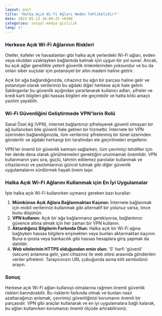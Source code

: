 ```yaml
---
layout: post
title: "Halka Açık Wi-fi Ağları Neden Tehlikelidir?"
date: 2023-05-13 16:09:25 +0300
categories: sosyal-medya gizlilik
lang: tr
---
```


### Herkese Açık Wi-Fi Ağlarının Riskleri

Oteller, kafeler ve havaalanları gibi halka açık yerlerdeki Wi-Fi ağları, evden veya okuldan uzaktayken bağlantıda kalmak için uygun bir yol sunar. Ancak, bu açık ağlar genellikle yeterli güvenlik önlemlerinden yoksundur ve bu da onları siber suçlular için potansiyel bir altın madeni haline getirir.

Açık bir ağa bağlandığınızda, cihazınız bu ağın bir parçası haline gelir ve potansiyel olarak verilerinizi bu ağdaki diğer herkese açık hale getirir. Saldırganlar bu güvenlik açığından yararlanarak kullanıcı adları, şifreler ve kredi kartı bilgileri gibi hassas bilgileri ele geçirebilir ve hatta kötü amaçlı yazılım yayabilir.

### Wi-Fi Güvenliğini Geliştirmede VPN'lerin Rolü

Sanal Özel Ağ (VPN), internet bağlantınızı şifreleyerek güvenli olmayan bir ağ kullanırken bile güvenli hale getiren bir hizmettir. İnternete bir VPN üzerinden bağlandığınızda, tüm verileriniz şifrelenmiş bir tünel üzerinden gönderilir ve ağdaki herhangi biri tarafından ele geçirilmeleri engellenir.

VPN'ler önemli bir güvenlik katmanı sağlarken, tüm çevrimiçi tehditler için her derde deva olarak görülmemeleri gerektiğini unutmamak önemlidir. VPN kullanmanın yanı sıra, güçlü, tahmin edilemez parolalar kullanmak ve cihazlarınızı ve yazılımlarınızı güncel tutmak gibi diğer güvenlik uygulamalarını sürdürmek hayati önem taşır.

### Halka Açık Wi-Fi Ağlarını Kullanmak için En İyi Uygulamalar

İşte halka açık Wi-Fi kullanırken uymanız gereken bazı kurallar:

1. **Mümkünse Açık Ağlara Bağlanmaktan Kaçının:** İnternete bağlanmak için mobil verilerinizi kullanmak gibi alternatif bir yolunuz varsa, önce bunu düşünün.
2. **VPN kullanın:** Açık bir ağa bağlanmanız gerekiyorsa, bağlantınızı güvence altına almak için her zaman bir VPN kullanın.
3. **Aktardığınız Bilgilerin Farkında Olun:** Halka açık bir Wi-Fi ağına bağlıyken hassas bilgilere erişmekten veya bunları aktarmaktan kaçının. Buna e-posta veya bankacılık gibi hassas hesaplara giriş yapmak da dahildir.
4. **Web sitelerinin HTTPS olduğundan emin olun:** 'S' harfi 'güvenli' (secure) anlamına gelir, yani cihazınız ile web sitesi arasında gönderilen veriler şifrelenir. Tarayıcınızın URL çubuğunda asma kilit sembolünü arayın.

### Sonuç

Herkese açık Wi-Fi ağları kullanışlı olmalarına rağmen önemli güvenlik riskleri barındırabilir. Bu risklerin farkında olmak ve bunları nasıl azaltacağınızı anlamak, çevrimiçi güvenliğinizi korumanın önemli bir parçasıdır. VPN gibi araçlar kullanarak ve en iyi uygulamalara bağlı kalarak, bu ağları kullanırken korumanızı önemli ölçüde artırabilirsiniz.
